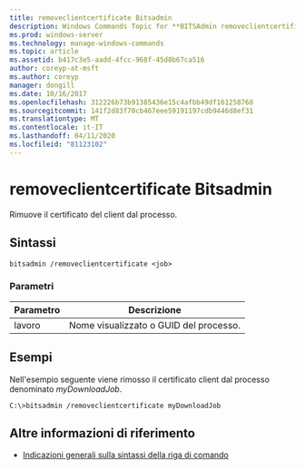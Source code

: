 ```yaml
---
title: removeclientcertificate Bitsadmin
description: Windows Commands Topic for **BITSAdmin removeclientcertificate**, che rimuove il certificato client dal processo.
ms.prod: windows-server
ms.technology: manage-windows-commands
ms.topic: article
ms.assetid: b417c3e5-aadd-4fcc-968f-45d8b67ca516
author: coreyp-at-msft
ms.author: coreyp
manager: dongill
ms.date: 10/16/2017
ms.openlocfilehash: 312226b73b91385436e15c4afbb49df161258768
ms.sourcegitcommit: 141f2d83f70cb467eee59191197cdb9446d8ef31
ms.translationtype: MT
ms.contentlocale: it-IT
ms.lasthandoff: 04/11/2020
ms.locfileid: "81123102"
---
```

# <a name="bitsadmin-removeclientcertificate"></a>removeclientcertificate Bitsadmin

Rimuove il certificato del client dal processo.

## <a name="syntax"></a>Sintassi

```
bitsadmin /removeclientcertificate <job>
```

### <a name="parameters"></a>Parametri

| Parametro | Descrizione |
| -------------- | -------------- |
| lavoro | Nome visualizzato o GUID del processo. |

## <a name="examples"></a>Esempi

Nell'esempio seguente viene rimosso il certificato client dal processo denominato *myDownloadJob*.

```
C:\>bitsadmin /removeclientcertificate myDownloadJob 
```

## <a name="additional-references"></a>Altre informazioni di riferimento

- [Indicazioni generali sulla sintassi della riga di comando](command-line-syntax-key.md)